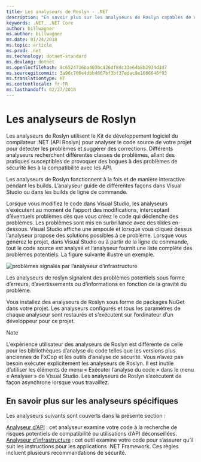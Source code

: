 ```yaml
---
title: Les analyseurs de Roslyn - .NET
description: "En savoir plus sur les analyseurs de Roslyn capables de détecter les problèmes et de suggérer des correctifs pour les résoudre."
keywords: .NET, .NET Core
author: billwagner
ms.author: billwagner
ms.date: 01/24/2018
ms.topic: article
ms.prod: .net
ms.technology: dotnet-standard
ms.devlang: dotnet
ms.openlocfilehash: 8c6524716ba403bc426df8dc33e64b8b2934d3d7
ms.sourcegitcommit: 3a96c706e4dbb4667bf3bf37edac9e1666646f93
ms.translationtype: HT
ms.contentlocale: fr-FR
ms.lasthandoff: 02/27/2018
---
```

# <a name="the-roslyn-based-analyzers"></a>Les analyseurs de Roslyn

Les analyseurs de Roslyn utilisent le Kit de développement logiciel du compilateur .NET (API Roslyn) pour analyser le code source de votre projet pour détecter les problèmes et suggérer des corrections. Différents analyseurs recherchent différentes classes de problèmes, allant des pratiques susceptibles de provoquer des bogues à des problèmes de sécurité liés à la compatibilité avec les API.

Les analyseurs de Roslyn fonctionnent à la fois et de manière interactive pendant les builds. L’analyseur guide de différentes façons dans Visual Studio ou dans les builds de ligne de commande.

Lorsque vous modifiez le code dans Visual Studio, les analyseurs s’exécutent au moment de l’apport des modifications, interceptant d’éventuels problèmes dès que vous créez le code qui déclenche des problèmes. Les problèmes sont mis en surbrillance avec des tildes en-dessous. Visual Studio affiche une ampoule et lorsque vous cliquez dessus l’analyseur propose des solutions possibles à ce problème. Lorsque vous générez le projet, dans Visual Studio ou à partir de la ligne de commande, tout le code source est analysé et l’analyseur fournit une liste complète des problèmes potentiels. La figure suivante illustre un exemple.

![problèmes signalés par l’analyseur d’infrastructure](./media/framework-analyzers-2.png)

Les analyseurs de roslyn signalent des problèmes potentiels sous forme d’erreurs, d’avertissements ou d’informations en fonction de la gravité du problème.

Vous installez des analyseurs de Roslyn sous forme de packages NuGet dans votre projet. Les analyseurs configurés et tous les paramètres de chaque analyseur sont restaurés et s’exécutent sur l’ordinateur d’un développeur pour ce projet.

> [!NOTE]
> L’expérience utilisateur des analyseurs de Roslyn est différente de celle pour les bibliothèques d’analyse du code telles que les versions plus anciennes de FxCop et les outils d’analyse de sécurité.  Vous n’avez pas besoin exécuter explicitement les analyseurs de Roslyn. Il est inutile d’utiliser les éléments de menu « Exécuter l’analyse du code » dans le menu « Analyser » de Visual Studio. Les analyseurs de Roslyn s’exécutent de façon asynchrone lorsque vous travaillez. 

## <a name="more-information-on-specific-analyzers"></a>En savoir plus sur les analyseurs spécifiques

Les analyseurs suivants sont couverts dans la présente section :

[Analyseur d’API](api-analyzer.md) : cet analyseur examine votre code à la recherche de risques potentiels de compatibilité ou utilisations d’API déconseillées.    
[Analyseur d’infrastructure](framework-analyzer.md) : cet outil examine votre code pour s’assurer qu’il suit les instructions pour les applications .NET Framework. Ces règles incluent plusieurs recommandations de sécurité.
